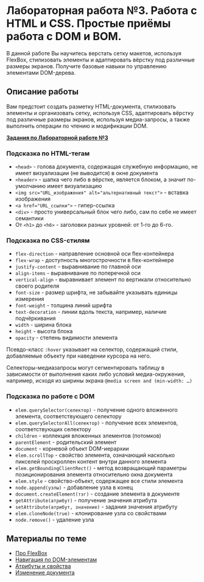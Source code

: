 # Лабораторная работа №3. Работа с HTML и CSS. Простые приёмы работа с DOM и BOM.

В данной работе Вы научитесь верстать сетку макетов, используя FlexBox, стилизовать элементы и адаптировать вёрстку под различные размеры экранов. Получите базовые навыки по управлению элементами DOM-дерева.

## Описание работы

Вам предстоит создать разметку HTML-документа, стилизовать элементы и организовать сетку, используя CSS, адаптировать вёрстку под различные размеры экранов, используя медиа-запросы, а также выполнить операции по чтению и модификации DOM.

**[Задания по Лабораторной работе №3](https://github.com/RSTU-Citg-Space/web_lab/blob/frontend/AVB/Lab_03_HTML_JS_Intro/Task.md)**

### Подсказка по HTML-тегам

* `<head>` - голова документа, содержащая служебную информацию, не имеет визуализации (не выводится) в окне документа
* `<header>` - шапка чего либо в вёрстке, является блоком, а значит по-умолчанию имеет визуализацию
* `<img src="URL_изображения" alt="альтернативный текст">` - вставка изображения
* `<a href="URL_ссылки">` - гипер-ссылка
* `<div>` - просто универсальный блок чего либо, сам по себе не имеет семантики
* От `<h1>` до `<h6>` - заголовки разных уровней: от 1-го до 6-го.

### Подсказка по CSS-стилям

* `flex-direction` - направление основной оси flex-контейнера
* `flex-wrap` - доступность многострочности в flex-контейнере
* `justify-content` - выравнивание по главной оси
* `align-items` - выравнивание по поперечной оси
* `vertical-align` - выравнивает элемент по вертикали относительно своего родителя
* `font-size` - размер шрифта, не забывайте указывать единицы измерения
* `font-weight` - толщина линий шрифта
* `text-decoration` - линии вдоль текста, например, наличие подчёркивания
* `width` - ширина блока
* `height` - высота блока
* `opacity` - степень видимости элемента

Псевдо-класс `:hover` указывает на селектор, содержащий стили, добавляемые объекту при наведении курсора на него.

Селекторы-медиазапросы могут сегментировать таблицу в зависимости от выполнения каких либо условий медиа-окружения, например, исходя из ширины экрана `@media screen and (min-width: …)`

### Подсказка по работе с DOM
* `elem.querySelector(селектор)` - получение одного вложенного элемента, соответствующего селектору
* `elem.querySelectorAll(селектор)` - получение всех элементов, соответствующих селектору
* `children` - коллекция вложенных элементов (потомков)
* `parentElement` - родительский элемент
* `document` - корневой объект DOM-иерархии
* `elem.scrollTop` - свойство элемента, означающий насколько пикселей проскроллен контент внутри данного элемента
* `elem.getBoundingClientRect()` - метод возвращающий параметры позиционирования элемента относительно окна документа
* `elem.style` - свойство-объект, содержащее все стили элемента
* `node.append(узлы)` - добавление узла в конец
* `document.createElement(тэг)` - создание элемента в документе
* `getAttribute(атрибут)` - получение значения атрибута
* `setAttribute(атрибут, значение)` - задания значения атрибуту
* `elem.cloneNode(true)` - клонирование узла со свойствами
* `node.remove()` - удаление узла

## Материалы по теме
* [Про FlexBox](https://html5.by/blog/flexbox/)
* [Навигация по DOM-элементам](https://learn.javascript.ru/dom-navigation)
* [Атрибуты и свойства](https://learn.javascript.ru/dom-attributes-and-properties)
* [Изменение документа](https://learn.javascript.ru/modifying-document)
